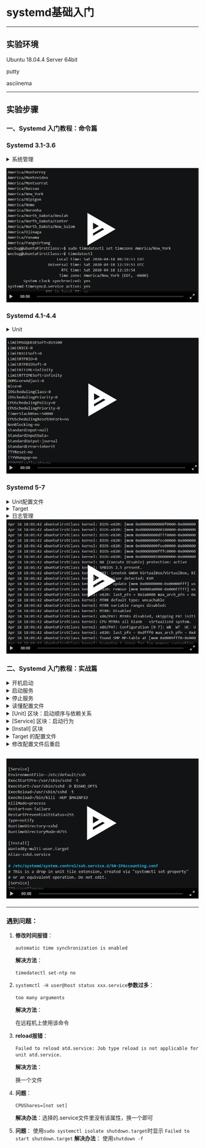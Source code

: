 # systemd基础入门

---

## 实验环境

Ubuntu 18.04.4 Server 64bit

putty

asciinema

---

## 实验步骤

### 一、Systemd 入门教程：命令篇

### Systemd 3.1-3.6 
<details>
<summary>系统管理</summary>

#### 三、系统管理

**3.1 systemctl**
```bash

# 重启系统
$ sudo systemctl reboot

# 关闭系统，切断电源
$ sudo systemctl poweroff

# CPU停止工作
$ sudo systemctl halt

# 暂停系统，按任意键可继续
$ sudo systemctl suspend

# 让系统进入冬眠状态，休眠到硬盘，重新打开无需登录
$ sudo systemctl hibernate

# 让系统进入交互式休眠状态，同时休眠到内存和硬盘，重新打开无需登录
$ sudo systemctl hybrid-sleep

# 启动进入救援状态（单用户状态）
$ sudo systemctl rescue
```

**3.2 systemd-analyze**
systemd-analyze命令用于查看启动耗时
```bash
# 查看启动耗时
$ systemd-analyze 

# 查看每个服务的启动耗时
$ systemd-analyze blame

# 显示瀑布状的启动过程流
$ systemd-analyze critical-chain

# 显示指定服务的启动流
$ systemd-analyze critical-chain atd.service
```

**3.3 hostnamectl**
hostnamectl命令用于查看当前主机的信息。
```bash
# 显示当前主机的信息
$ hostnamectl

# 设置主机名。
$ sudo hostnamectl set-hostname rhel7
```
**3.4 localectl**
localectl命令用于查看本地化设置。
```bash
# 查看本地化设置
$ localectl

# 设置本地化参数。
$ sudo localectl set-locale LANG=en_GB.utf8
$ sudo localectl set-keymap en_GB
```

**3.5 timedatectl**
timedatectl命令用于查看当前时区设置。
```bash
# 查看当前时区设置
$ timedatectl

# 显示所有可用的时区
$ timedatectl list-timezones

# 设置当前时区
$ sudo timedatectl set-timezone America/New_York
$ sudo timedatectl set-time YYYY-MM-DD
$ sudo timedatectl set-time HH:MM:SS
```

**3.6 loginctl**
loginctl命令用于查看当前登录的用户。
```bash
# 列出当前session
$ loginctl list-sessions

# 列出当前登录用户
$ loginctl list-users

# 列出显示指定用户的信息
$ loginctl show-user ruanyf
```
</details>

<a href="https://asciinema.org/a/2f7ma5ZpWAr0tqGSM8AOMeoL8" target="_blank"><img src="./0x03/img/3.2-3.6.png" /></a>



### Systemd 4.1-4.4
<details>
<summary>Unit</summary>

#### 四、Unit
**4.1 含义**
Systemd 可以管理所有系统资源。不同的资源统称为 Unit（单位）。
Unit 一共分成12种。
```bash
Service unit：系统服务
Target unit：多个 Unit 构成的一个组
Device Unit：硬件设备
Mount Unit：文件系统的挂载点
Automount Unit：自动挂载点
Path Unit：文件或路径
Scope Unit：不是由 Systemd 启动的外部进程
Slice Unit：进程组
Snapshot Unit：Systemd 快照，可以切回某个快照
Socket Unit：进程间通信的 socket
Swap Unit：swap 文件
Timer Unit：定时器
```

systemctl list-units命令可以查看当前系统的所有 Unit 。
```bash
# 列出正在运行的 Unit
$ systemctl list-units

# 列出所有Unit，包括没有找到配置文件的或者启动失败的
$ systemctl list-units --all

# 列出所有没有运行的 Unit
$ systemctl list-units --all --state=inactive

# 列出所有加载失败的 Unit
$ systemctl list-units --failed

# 列出所有正在运行的、类型为 service 的 Unit
$ systemctl list-units --type=service
```

**4.2 Unit 的状态**
systemctl status命令用于查看系统状态和单个 Unit 的状态。
```bash
# 显示系统状态
$ systemctl status

# 显示单个 Unit 的状态
$ sysystemctl status bluetooth.service

# 显示远程主机的某个 Unit 的状态
$ systemctl -H root@rhel7.example.com status httpd.service
```
除了status命令，systemctl还提供了三个查询状态的简单方法，主要供脚本内部的判断语句使用。
```bash
# 显示某个 Unit 是否正在运行
$ systemctl is-active application.service

# 显示某个 Unit 是否处于启动失败状态
$ systemctl is-failed application.service

# 显示某个 Unit 服务是否建立了启动链接
$ systemctl is-enabled application.service
```

**4.3 Unit 管理**
对于用户来说，最常用的是下面这些命令，用于启动和停止 Unit（主要是 service）。
```bash
# 立即启动一个服务
$ sudo systemctl start apache.service

# 立即停止一个服务
$ sudo systemctl stop apache.service

# 重启一个服务
$ sudo systemctl restart apache.service

# 杀死一个服务的所有子进程
$ sudo systemctl kill apache.service

# 重新加载一个服务的配置文件
$ sudo systemctl reload apache.service

# 重载所有修改过的配置文件
$ sudo systemctl daemon-reload

# 显示某个 Unit 的所有底层参数
$ systemctl show httpd.service

# 显示某个 Unit 的指定属性的值
$ systemctl show -p CPUShares httpd.service

# 设置某个 Unit 的指定属性
$ sudo systemctl set-property httpd.service CPUShares=500
```

**4.4 依赖关系**
Unit 之间存在依赖关系：A 依赖于 B，就意味着 Systemd 在启动 A 的时候，同时会去启动 B。

systemctl list-dependencies命令列出一个 Unit 的所有依赖。
```bash
$ systemctl list-dependencies nginx.service
```
上面命令的输出结果之中，有些依赖是 Target 类型（详见下文），默认不会展开显示。如果要展开 Target，就需要使用--all参数。

```bash
$ systemctl list-dependencies --all nginx.service
```
</details>

<a href="https://asciinema.org/a/CQBkCCAvLOquYePbbOtOKnCna" target="_blank"><img src="./0x03/img/4.1-4.4.png" /></a>



### Systemd 5-7

<details>
<summary>Unit配置文件</summary>

#### 五、Unit 的配置文件
**5.1 概述**
每一个 Unit 都有一个配置文件。

Systemd 默认从目录/etc/systemd/system/读取配置文件。里面存放的大部分文件都是符号链接，指向真正存放配置文件的目录/usr/lib/systemd/system/。
systemctl enable命令用于在上面两个目录之间，建立符号链接关系。
``$ sudo systemctl enable <文件名>``
如果配置文件里面设置了开机启动，systemctl enable命令相当于激活开机启动。

与之对应的，systemctl disable命令用于在两个目录之间，撤销符号链接关系，相当于撤销开机启动。
``$ sudo systemctl disable <文件名>``

**5.2 配置文件的状态**
systemctl list-unit-files命令用于列出所有配置文件。

```bash
# 列出所有配置文件
$ systemctl list-unit-files

# 列出指定类型的配置文件
$ systemctl list-unit-files --type=service
```
这个命令会输出一个列表。
这个列表显示每个配置文件的状态，一共有四种。
```bash
enabled：已建立启动链接
disabled：没建立启动链接
static：该配置文件没有[Install]部分（无法执行），只能作为其他配置文件的依赖
masked：该配置文件被禁止建立启动链接
```

注意，从配置文件的状态无法看出，该 Unit 是否正在运行。这必须执行前面提到的systemctl status命令。
```bash
$ systemctl status bluetooth.service
```
一旦修改配置文件，就要让 SystemD 重新加载配置文件，然后重新启动，否则修改不会生效。
```bash
$ sudo systemctl daemon-reload
$ sudo systemctl restart httpd.service
```

**5.3 配置文件的格式**
配置文件就是普通的文本文件，可以用文本编辑器打开。
``systemctl cat <文件名>``命令可以查看配置文件的内容。
配置文件分成几个区块，每个区块的第一行，是用方括号表示的区别名，比如[ Unit ]。注意，配置文件的区块名和字段名，都是大小写敏感的。
每个区块内部是一些等号连接的键值对。

**5.4 配置文件的区块**

[官方文档](https://www.freedesktop.org/software/systemd/man/systemd.unit.html)

[Unit]区块通常是配置文件的第一个区块，用来定义 Unit 的元数据，以及配置与其他 Unit 的关系。它的主要字段如下。
```bash
Description：简短描述
Documentation：文档地址
Requires：当前 Unit 依赖的其他 Unit，如果它们没有运行，当前 Unit 会启动失败
Wants：与当前 Unit 配合的其他 Unit，如果它们没有运行，当前 Unit 不会启动失败
BindsTo：与Requires类似，它指定的 Unit 如果退出，会导致当前 Unit 停止运行
Before：如果该字段指定的 Unit 也要启动，那么必须在当前 Unit 之后启动
After：如果该字段指定的 Unit 也要启动，那么必须在当前 Unit 之前启动
Conflicts：这里指定的 Unit 不能与当前 Unit 同时运行
Condition...：当前 Unit 运行必须满足的条件，否则不会运行
Assert...：当前 Unit 运行必须满足的条件，否则会报启动失败
```

[Install]通常是配置文件的最后一个区块，用来定义如何启动，以及是否开机启动。它的主要字段如下。
```bash
WantedBy：它的值是一个或多个 Target，当前 Unit 激活时（enable）符号链接会放入/etc/systemd/system目录下面以 Target 名 + .wants后缀构成的子目录中
RequiredBy：它的值是一个或多个 Target，当前 Unit 激活时，符号链接会放入/etc/systemd/system目录下面以 Target 名 + .required后缀构成的子目录中
Alias：当前 Unit 可用于启动的别名
Also：当前 Unit 激活（enable）时，会被同时激活的其他 Unit
```

[Service]区块用来 Service 的配置，只有 Service 类型的 Unit 才有这个区块。它的主要字段如下。
```baah
Type：定义启动时的进程行为。它有以下几种值。
Type=simple：默认值，执行ExecStart指定的命令，启动主进程
Type=forking：以 fork 方式从父进程创建子进程，创建后父进程会立即退出
Type=oneshot：一次性进程，Systemd 会等当前服务退出，再继续往下执行
Type=dbus：当前服务通过D-Bus启动
Type=notify：当前服务启动完毕，会通知Systemd，再继续往下执行
Type=idle：若有其他任务执行完毕，当前服务才会运行
ExecStart：启动当前服务的命令
ExecStartPre：启动当前服务之前执行的命令
ExecStartPost：启动当前服务之后执行的命令
ExecReload：重启当前服务时执行的命令
ExecStop：停止当前服务时执行的命令
ExecStopPost：停止当其服务之后执行的命令
RestartSec：自动重启当前服务间隔的秒数
Restart：定义何种情况 Systemd 会自动重启当前服务，可能的值包括always（总是重启）、on-success、on-failure、on-abnormal、on-abort、on-watchdog
TimeoutSec：定义 Systemd 停止当前服务之前等待的秒数
Environment：指定环境变量
```

</details>
<details>
<summary>Target</summary>

#### 六、Target
启动计算机时，需要启动大量 Unit。Systemd 用 Target 解决每一次启动要一一写明本次启动需要哪些 Unit的问题。

Target 就是一个 Unit 组，包含许多相关的 Unit 。启动某个 Target 的时候，Systemd 就会启动里面所有的 Unit。

init启动模式里面，有 RunLevel 的概念，跟 Target 的作用很类似。但是是，多个 RunLevel 不能同时启动，多个Target 可以同时启动。

```bash
# 查看当前系统的所有 Target
$ systemctl list-unit-files --type=target

# 查看一个 Target 包含的所有 Unit
$ systemctl list-dependencies multi-user.target

# 查看启动时的默认 Target
$ systemctl get-default

# 设置启动时的默认 Target
$ sudo systemctl set-default multi-user.target

# 切换 Target 时，默认不关闭前一个 Target 启动的进程，
# systemctl isolate 命令改变这种行为，
# 关闭前一个 Target 里面所有不属于后一个 Target 的进程
$ sudo systemctl isolate multi-user.target
```

</details>
<details>
<summary>日志管理</summary>

#### 七、日志管理
Systemd 统一管理所有 Unit 的启动日志。可以只用journalctl一个命令，查看所有日志（内核日志和应用日志）。日志的配置文件是/etc/systemd/journald.conf。
```bash
# 查看所有日志（默认情况下 ，只保存本次启动的日志）
$ sudo journalctl

# 查看内核日志（不显示应用日志）
$ sudo journalctl -k

# 查看系统本次启动的日志
$ sudo journalctl -b
$ sudo journalctl -b -0

# 查看上一次启动的日志（需更改设置）
$ sudo journalctl -b -1

# 查看指定时间的日志
$ sudo journalctl --since="2012-10-30 18:17:16"
$ sudo journalctl --since "20 min ago"
$ sudo journalctl --since yesterday
$ sudo journalctl --since "2015-01-10" --until "2015-01-11 03:00"
$ sudo journalctl --since 09:00 --until "1 hour ago"

# 显示尾部的最新10行日志
$ sudo journalctl -n

# 显示尾部指定行数的日志
$ sudo journalctl -n 20

# 实时滚动显示最新日志
$ sudo journalctl -f

# 查看指定服务的日志
$ sudo journalctl /usr/lib/systemd/systemd

# 查看指定进程的日志
$ sudo journalctl _PID=1

# 查看某个路径的脚本的日志
$ sudo journalctl /usr/bin/bash

# 查看指定用户的日志
$ sudo journalctl _UID=33 --since today

# 查看某个 Unit 的日志
$ sudo journalctl -u nginx.service
$ sudo journalctl -u nginx.service --since today

# 实时滚动显示某个 Unit 的最新日志
$ sudo journalctl -u nginx.service -f

# 合并显示多个 Unit 的日志
$ journalctl -u nginx.service -u php-fpm.service --since today

# 查看指定优先级（及其以上级别）的日志，共有8级
# 0: emerg
# 1: alert
# 2: crit
# 3: err
# 4: warning
# 5: notice
# 6: info
# 7: debug
$ sudo journalctl -p err -b

# 日志默认分页输出，--no-pager 改为正常的标准输出
$ sudo journalctl --no-pager

# 以 JSON 格式（单行）输出
$ sudo journalctl -b -u nginx.service -o json

# 以 JSON 格式（多行）输出，可读性更好
$ sudo journalctl -b -u nginx.serviceqq
 -o json-pretty

# 显示日志占据的硬盘空间
$ sudo journalctl --disk-usage

# 指定日志文件占据的最大空间
$ sudo journalctl --vacuum-size=1G

# 指定日志文件保存多久
$ sudo journalctl --vacuum-time=1years
```

</details>
<a href="https://asciinema.org/a/JuOc579GetzskWs0ZYsZPtS22" target="_blank">
<img src="./0x03/img/5-7.png" /></a>



### 二、Systemd 入门教程：实战篇

<details>
<summary>开机启动</summary>

#### 一、开机启动
对于那些支持 Systemd 的软件，安装的时候，会自动在/usr/lib/systemd/system目录添加一个配置文件。

如果你想让该软件开机启动，就执行下面的命令（以httpd.service为例）。
``$ sudo systemctl enable httpd``
上面的命令相当于在/etc/systemd/system目录添加一个符号链接，指向/usr/lib/systemd/system里面的httpd.service文件。

这是因为开机时，Systemd只执行/etc/systemd/system目录里面的配置文件。这也意味着，如果把修改后的配置文件放在该目录，就可以达到覆盖原始配置的效果。

</details>

<details>
<summary>启动服务</summary>

#### 二、启动服务
设置开机启动以后，软件并不会立即启动，必须等到下一次开机。如果想现在就运行该软件，那么要执行systemctl start命令。
``$ sudo systemctl start httpd``
执行上面的命令以后，有可能启动失败，因此要用systemctl status命令查看一下该服务的状态。
``$ sudo systemctl status httpd``

输出结果含义如下:
```bash
Loaded行：配置文件的位置，是否设为开机启动
Active行：表示正在运行
Main PID行：主进程ID
Status行：由应用本身（这里是 httpd ）提供的软件当前状态
CGroup块：应用的所有子进程
日志块：应用的日志
```
</details>

<details>
<summary>停止服务</summary>

#### 三、停止服务
终止正在运行的服务，需要执行systemctl stop命令。
``$ sudo systemctl stop httpd.service``
有时候，该命令可能没有响应，服务停不下来。这时候就不得不"杀进程"了，向正在运行的进程发出kill信号。
``$ sudo systemctl kill httpd.service``
此外，重启服务要执行systemctl restart命令。
``$ sudo systemctl restart httpd.service``

</details>


<details>
<summary>读懂配置文件</summary>

#### 四、读懂配置文件
systemctl cat命令可以用来查看配置文件，sshd.service文件的作用是启动一个 SSH 服务器，供其他用户以 SSH 方式登录。
``$ systemctl cat sshd.service``
配置文件分成几个区块，每个区块包含若干条键值对。
</details>

<details>
<summary> [Unit] 区块：启动顺序与依赖关系</summary>

#### 五、 [Unit] 区块：启动顺序与依赖关系。
Unit区块的Description字段给出当前服务的简单描述，Documentation字段给出文档位置。

接下来的设置是启动顺序和依赖关系，这个比较重要。
``After字段：表示如果network.target或sshd-keygen.service需要启动，那么sshd.service应该在它们之后启动。``
相应地，还有一个Before字段，定义sshd.service应该在哪些服务之前启动。

注意，After和Before字段只涉及启动顺序，不涉及依赖关系。

举例来说，某 Web 应用需要 postgresql 数据库储存数据。在配置文件中，它只定义要在 postgresql 之后启动，而没有定义依赖 postgresql 。上线后，由于某种原因，postgresql 需要重新启动，在停止服务期间，该 Web 应用就会无法建立数据库连接。

设置依赖关系，需要使用Wants字段和Requires字段。
``Wants字段：表示sshd.service与sshd-keygen.service之间存在"弱依赖"关系，即如果"sshd-keygen.service"启动失败或停止运行，不影响sshd.service继续执行。``
Requires字段则表示"强依赖"关系，即如果该服务启动失败或异常退出，那么sshd.service也必须退出。

注意，Wants字段与Requires字段只涉及依赖关系，与启动顺序无关，默认情况下是同时启动的。

</details>


<details>
<summary>[Service] 区块：启动行为</summary>

#### 六、[Service] 区块：启动行为
**6.1 启动命令**
许多软件都有自己的环境参数文件，该文件可以用EnvironmentFile字段读取。
``EnvironmentFile字段：指定当前服务的环境参数文件。该文件内部的key=value键值对，可以用$key的形式，在当前配置文件中获取。``
上面的例子中，sshd 的环境参数文件是/etc/sysconfig/sshd。
配置文件里面最重要的字段是ExecStart。
``ExecStart字段：定义启动进程时执行的命令。``
上面的例子中，启动sshd，执行的命令是/usr/sbin/sshd -D $OPTIONS，其中的变量$OPTIONS就来自EnvironmentFile字段指定的环境参数文件。

与之作用相似的，还有如下这些字段。
```bash
ExecReload字段：重启服务时执行的命令
ExecStop字段：停止服务时执行的命令
ExecStartPre字段：启动服务之前执行的命令
ExecStartPost字段：启动服务之后执行的命令
ExecStopPost字段：停止服务之后执行的命令
```

**6.2 启动类型**
Type字段定义启动类型。它可以设置的值如下:
```bash
simple（默认值）：ExecStart字段启动的进程为主进程
forking：ExecStart字段将以fork()方式启动，此时父进程将会退出，子进程将成为主进程
oneshot：类似于simple，但只执行一次，Systemd 会等它执行完，才启动其他服务
dbus：类似于simple，但会等待 D-Bus 信号后启动
notify：类似于simple，启动结束后会发出通知信号，然后 Systemd 再启动其他服务
idle：类似于simple，但是要等到其他任务都执行完，才会启动该服务。一种使用场合是为让该服务的输出，不与其他服务的输出相混合
```


**6.3 重启行为**
Service区块有一些字段，定义了重启行为。
``KillMode字段：定义 Systemd 如何停止 sshd 服务。``
上面这个例子中，将KillMode设为process，表示只停止主进程，不停止任何sshd 子进程，即子进程打开的 SSH session 仍然保持连接。这个设置不太常见，但对 sshd 很重要，否则你停止服务的时候，会连自己打开的 SSH session 一起杀掉。

KillMode字段可以设置的值如下:
```bash
control-group（默认值）：当前控制组里面的所有子进程，都会被杀掉
process：只杀主进程
mixed：主进程将收到 SIGTERM 信号，子进程收到 SIGKILL 信号
none：没有进程会被杀掉，只是执行服务的 stop 命令。
```
接下来是Restart字段:
``Restart字段：定义了 sshd 退出后，Systemd 的重启方式。``
上面的例子中，Restart设为on-failure，表示任何意外的失败，就将重启sshd。如果 sshd 正常停止（比如执行systemctl stop命令），它就不会重启。

Restart字段可以设置的值如下:
```bash
no（默认值）：退出后不会重启
on-success：只有正常退出时（退出状态码为0），才会重启
on-failure：非正常退出时（退出状态码非0），包括被信号终止和超时，才会重启
on-abnormal：只有被信号终止和超时，才会重启
on-abort：只有在收到没有捕捉到的信号终止时，才会重启
on-watchdog：超时退出，才会重启
always：不管是什么退出原因，总是重启
```
对于守护进程，推荐设为on-failure。对于那些允许发生错误退出的服务，可以设为on-abnormal。

最后是RestartSec字段:
``RestartSec字段：表示 Systemd 重启服务之前，需要等待的秒数。上面的例子设为等待42秒。``

</details>


<details>
<summary>[Install] 区块</summary>

#### 七、[Install] 区块
Install区块，定义如何安装这个配置文件，即怎样做到开机启动。

``WantedBy字段：表示该服务所在的 Target。``
Target的含义是服务组，表示一组服务。WantedBy=multi-user.target指的是，sshd 所在的 Target 是multi-user.target。

这个设置非常重要，因为执行systemctl enable sshd.service命令时，sshd.service的一个符号链接，就会放在/etc/systemd/system目录下面的multi-user.target.wants子目录之中。

Systemd 有默认的启动 Target。
```bash
$ systemctl get-default
multi-user.target
```
上面的结果表示，默认的启动 Target 是multi-user.target。在这个组里的所有服务，都将开机启动。这就是为什么systemctl enable命令能设置开机启动的原因。

使用 Target 的时候，systemctl list-dependencies命令和systemctl isolate命令也很有用。
```bash

# 查看 multi-user.target 包含的所有服务
$ systemctl list-dependencies multi-user.target

# 切换到另一个 target
# shutdown.target 就是关机状态
$ sudo systemctl isolate shutdown.target
```
一般来说，常用的 Target 有两个：一个是multi-user.target，表示多用户命令行状态；另一个是graphical.target，表示图形用户状态，它依赖于multi-user.target。官方文档：[Target 依赖关系图](https://www.freedesktop.org/software/systemd/man/bootup.html#System%20Manager%20Bootup)。

</details>

<details>
<summary>Target 的配置文件</summary>

#### 八、Target 的配置文件
``$ systemctl cat multi-user.target``
注意，Target 配置文件里面没有启动命令。
上面输出结果中，主要字段含义如下:
```bash
Requires字段：要求basic.target一起运行。

Conflicts字段：冲突字段。如果rescue.service或rescue.target正在运行，multi-user.target就不能运行，反之亦然。

After：表示multi-user.target在basic.target 、 rescue.service、 rescue.target之后启动，如果它们有启动的话。

AllowIsolate：允许使用systemctl isolate命令切换到multi-user.target。
```
</details>

<details>
<summary>修改配置文件后重启</summary>

#### 九、修改配置文件后重启
修改配置文件以后，需要重新加载配置文件，然后重新启动相关服务。
```bash
# 重新加载配置文件
$ sudo systemctl daemon-reload

# 重启相关服务
$ sudo systemctl restart foobar
```

</details>

<a href="https://asciinema.org/a/iwIsSf7gcLPFpTqb1VcYl1w09" target="_blank"><img src="./0x03/img/实战篇.png" /></a>
---


---

### 遇到问题：

1. **修改时间报错**：

   ``automatic time synchronization is enabled``

   **解决方法**：

   ``timedatectl set-ntp no``

2. ``systemctl -H user@host status xxx.service``**参数过多**：

   ``too many arguments``

   **解决方法**：

   在远程机上使用该命令

3. **reload报错**：

   ``Failed to reload atd.service: Job type reload is not applicable for unit atd.service.``

   **解决方法**：

   换一个文件

4. **问题**：

   ``CPUShares=[not set]``

   **解决办法**：选择的.service文件里没有该属性，换一个即可
5. **问题**：
   使用``sudo systemctl isolate shutdown.target``时显示   ``Failed to start shutdown.target``
   **解决办法**：
   使用``shutdown -f``
   